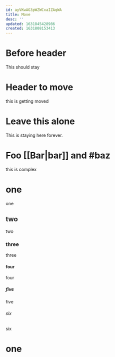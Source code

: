 ```yaml
---
id: ayVKwAG3pWZWCxaIZAqWA
title: Move
desc: ''
updated: 1631845428986
created: 1631808153413
---
```

# Before header

This should stay

# Header to move
this is getting moved


# Leave this alone

This is staying here forever.

# Foo [[Bar|bar]] and #baz

this is complex

# one

one

## two

two

### three

three

#### four

four

##### five

five

###### six

six

# one
